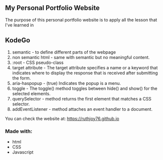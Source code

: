 ## My Personal Portfolio Website

The purpose of this personal portfolio website is to apply all the lesson that I've learned in 
## KodeGo

1. semantic - to define different parts of the webpage
2. non semantic html - same with semantic but no meaningful content.
3. :root - CSS pseudo-class
4. target attribute - The target attribute specifies a name or a keyword that indicates where to display the response that is received after submitting the form.
5. aria-haspopup - (true) Indicates the popup is a menu.
6. toggle -  The toggle() method toggles between hide() and show() for the selected elements. 
7. querySelector - method returns the first element that matches a CSS selector.
8. addEventListener - method attaches an event handler to a document.


You can check the website at: https://ruthjoy76.github.io

### Made with:

- html
- CSS
- Javascript
